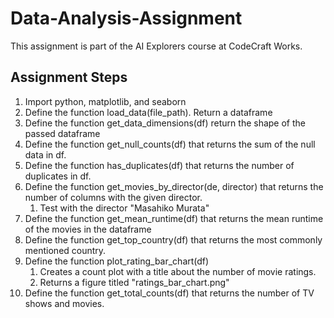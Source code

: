 # Data-Analysis-Assignment
This assignment is part of the AI Explorers course at CodeCraft Works.

## Assignment Steps

1. Import python, matplotlib, and seaborn
2. Define the function load_data(file_path). Return a dataframe
3. Define the function get_data_dimensions(df) return the shape of the passed dataframe
4. Define the function get_null_counts(df) that returns the sum of the null data in df.
5. Define the function has_duplicates(df) that returns the number of duplicates in df.
6. Define the function get_movies_by_director(de, director) that returns the number of columns with the given director.
   1. Test with the director "Masahiko Murata"
7. Define the function get_mean_runtime(df) that returns the mean runtime of the movies in the dataframe
8. Define the function get_top_country(df) that returns the most commonly mentioned country.
9. Define the function plot_rating_bar_chart(df)
   1.  Creates a count plot with a title about the number of movie ratings.
   2.  Returns a figure titled "ratings_bar_chart.png"
10. Define the function get_total_counts(df) that returns the number of TV shows and movies.